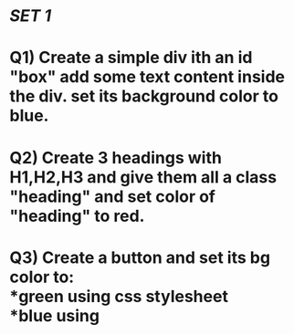 <h1><i>SET 1</i></h1>
<H1>Q1) Create a simple div ith an id "box" add some text content inside the div. set its background color to blue.</H1>
<H1>Q2) Create 3 headings with H1,H2,H3 and give them all a class "heading" and set color of "heading" to red.</H1>
<H1>Q3) Create a button and set its bg color to: <br> *green using css stylesheet <br> *blue using <style> tag <br> *pink using inline style </H1>
<h1><i>SET 2</i></h1>
<h1>Q1) Create a heading centred on the page with all of its text capitalized by default.</h1>
<h1>Q2) Set the font family of all the content in the document to "times  New Roman".</h1>
<h1>Q3) Create one div inside another div.<br>*Set id and text "outer" for the first one and "inner" for the second one.<br>*Set the outer div text size to 25px and inner div text size to 10 px.</h1>
<h1><i>SET 3</i></h1>
<h1>Q1) Create a div wuth height and width of 100px.<br>Set its background color to green and the border radius to 50%.</h1>
<h1>Q2) Create a simple navbar of amazon.</h1>
<a><img src="https://mir-s3-cdn-cf.behance.net/project_modules/max_1200/b4978550308881.58ced52850a66.png"></a>
